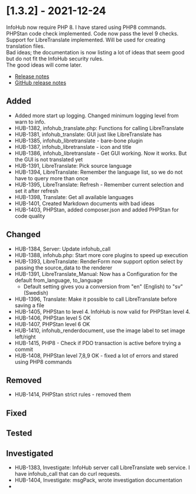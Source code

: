 # [1.3.2] - 2021-12-24

InfoHub now require PHP 8. I have stared using PHP8 commands.  
PHPStan code check implemented. Code now pass the level 9 checks.  
Support for LibreTranslate implemented. Will be used for creating translation files.  
Bad ideas; the documentation is now listing a lot of ideas that seem good but do not fit the InfoHub security rules.  
The good ideas will come later.

* [Release notes](main,release_v1_v1v3_v1v3v2)
* [GitHub release notes](https://github.com/peterlembke/infohub/releases/tag/v1.3.2)

## Added
* Added more start up logging. Changed minimum logging level from warn to info.
* HUB-1382, infohub_translate.php: Functions for calling LibreTranslate
* HUB-1381, infohub_translate: GUI just like LibreTranslate has
* HUB-1385, infohub_libretranslate - bare-bone plugin
* HUB-1387, infohub_libretranslate - icon and title
* HUB-1386, infohub_libretranslate - Get GUI working. Now it works. But the GUI is not translated yet
* HUB-1391, LibreTranslate: Pick source language
* HUB-1394, LibreTranslate: Remember the language list, so we do not have to query more than once
* HUB-1395, LibreTranslate: Refresh - Remember current selection and set it after refresh
* HUB-1398, Translate: Get all available languages
* HUB-1401, Created Markdown documents with bad ideas
* HUB-1403, PHPStan, added composer.json and added PHPStan for code quality

## Changed
* HUB-1384, Server: Update infohub_call
* HUB-1388, infohub.php: Start more core plugins to speed up execution
* HUB-1393, LibreTranslate: RenderForm now support option select by passing the source_data to the renderer
* HUB-1391, LibreTranslate_Manual: Now has a Configuration for the default from_language, to_language
  * Default setting gives you a conversion from "en" (English) to "sv" (Swedish)
* HUB-1396, Translate: Make it possible to call LibreTranslate before saving a file
* HUB-1405, PHPStan to level 4. InfoHub is now valid for PHPStan level 4.
* HUB-1406, PHPStan level 5 OK
* HUB-1407, PHPStan level 6 OK
* HUB-1410, infohub_renderdocument, use the image label to set image left/right
* HUB-1415, PHP8 - Check if PDO transaction is active before trying a commit
* HUB-1408, PHPStan level 7,8,9 OK - fixed a lot of errors and stared using PHP8 commands

## Removed
* HUB-1414, PHPStan strict rules - removed them
 
## Fixed

## Tested

## Investigated
* HUB-1383, Investigate: InfoHub server call LibreTranslate web service. I have infohub_call that can do curl requests.
* HUB-1404, Investigate: msgPack, wrote investigation documentation
* 